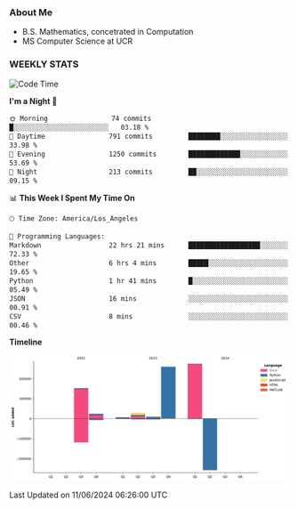 ### About Me

- B.S. Mathematics, concetrated in Computation
- MS Computer Science at UCR


### WEEKLY STATS
<!--START_SECTION:waka-->
![Code Time](http://img.shields.io/badge/Code%20Time-154%20hrs%2010%20mins-blue)

**I'm a Night 🦉** 

```text
🌞 Morning                74 commits          █░░░░░░░░░░░░░░░░░░░░░░░░   03.18 % 
🌆 Daytime                791 commits         ████████░░░░░░░░░░░░░░░░░   33.98 % 
🌃 Evening                1250 commits        █████████████░░░░░░░░░░░░   53.69 % 
🌙 Night                  213 commits         ██░░░░░░░░░░░░░░░░░░░░░░░   09.15 % 
```


📊 **This Week I Spent My Time On** 

```text
🕑︎ Time Zone: America/Los_Angeles

💬 Programming Languages: 
Markdown                 22 hrs 21 mins      ██████████████████░░░░░░░   72.33 % 
Other                    6 hrs 4 mins        █████░░░░░░░░░░░░░░░░░░░░   19.65 % 
Python                   1 hr 41 mins        █░░░░░░░░░░░░░░░░░░░░░░░░   05.49 % 
JSON                     16 mins             ░░░░░░░░░░░░░░░░░░░░░░░░░   00.91 % 
CSV                      8 mins              ░░░░░░░░░░░░░░░░░░░░░░░░░   00.46 % 
```

**Timeline**

![Lines of Code chart](https://raw.githubusercontent.com/nickocruzm/nickocruzm/main/assets/bar_graph.png)


 Last Updated on 11/06/2024 06:26:00 UTC
<!--END_SECTION:waka-->
